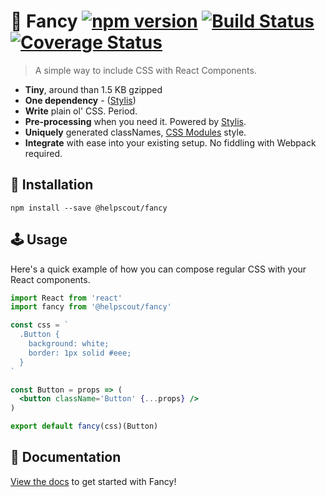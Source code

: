 # 🦋 Fancy [![npm version](https://badge.fury.io/js/%40helpscout%2Ffancy.svg)](https://badge.fury.io/js/%40helpscout%2Ffancy) [![Build Status](https://travis-ci.org/helpscout/fancy.svg?branch=master)](https://travis-ci.org/helpscout/fancy) [![Coverage Status](https://coveralls.io/repos/github/helpscout/fancy/badge.svg?branch=master)](https://coveralls.io/github/helpscout/fancy?branch=master)

> A simple way to include CSS with React Components.

* **Tiny**, around than 1.5 KB gzipped
* **One dependency** - ([Stylis](https://github.com/thysultan/stylis.js))
* **Write** plain ol' CSS. Period.
* **Pre-processing** when you need it. Powered by [Stylis](https://github.com/thysultan/stylis.js).
* **Uniquely** generated classNames, [CSS Modules](https://github.com/css-modules/css-modules) style.
* **Integrate** with ease into your existing setup. No fiddling with Webpack required.


## 🔧 Installation

```
npm install --save @helpscout/fancy
```


## 🕹 Usage

Here's a quick example of how you can compose regular CSS with your React components.

```jsx
import React from 'react'
import fancy from '@helpscout/fancy'

const css = `
  .Button {
    background: white;
    border: 1px solid #eee;
  }
`

const Button = props => (
  <button className='Button' {...props} />
)

export default fancy(css)(Button)
```


## 📘 Documentation

[View the docs](./docs/) to get started with Fancy!
